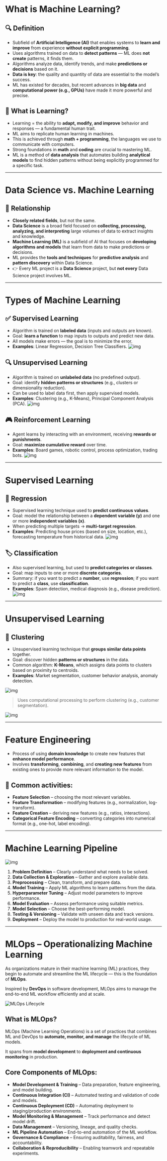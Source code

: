 # What is Machine Learning?

## 🔍 Definition

- Subfield of **Artificial Intelligence (AI)** that enables systems to **learn and improve** from experience **without explicit programming**.
- Uses algorithms trained on data to **detect patterns** — ML does **not create** patterns, it finds them.
- Algorithms analyze data, identify trends, and make **predictions or decisions** based on it.
- **Data is key**: the quality and quantity of data are essential to the model’s success.
- ML has existed for decades, but recent advances in **big data** and **computational power (e.g., GPUs)** have made it more powerful and precise.

## 🧠 What is Learning?

- Learning = the ability to **adapt, modify, and improve** behavior and responses — a fundamental human trait.
- ML aims to replicate human learning in machines.
- This is achieved through **math + programming**, the languages we use to communicate with computers.
- Strong foundations in **math** and **coding** are crucial to mastering ML.
- ML is a method of **data analysis** that automates building **analytical models** to find hidden patterns without being explicitly programmed for a specific task.

---

# Data Science vs. Machine Learning

## 🔗 Relationship

- **Closely related fields**, but not the same.
- **Data Science** is a broad field focused on **collecting, processing, analyzing, and interpreting** large volumes of data to extract insights and knowledge.
- **Machine Learning (ML)** is a subfield of AI that focuses on **developing algorithms and models** that learn from data to make predictions or decisions.
- ML provides the **tools and techniques** for **predictive analysis** and **pattern discovery** within Data Science.
- 👉 Every ML project is a **Data Science** project, but **not every** Data Science project involves ML.

---

# Types of Machine Learning

## ✅ Supervised Learning

- Algorithm is trained on **labeled data** (inputs and outputs are known).
- Goal: **learn a function** to map inputs to outputs and predict new data.
- All models make errors — the goal is to minimize the error.
- **Examples**: Linear Regression, Decision Tree Classifiers.
  ![img](../img/Screenshot%20from%202025-04-08%2021-43-46.png)

## 🔍 Unsupervised Learning

- Algorithm is trained on **unlabeled data** (no predefined output).
- Goal: identify **hidden patterns or structures** (e.g., clusters or dimensionality reduction).
- Can be used to label data first, then apply supervised models.
- **Examples**: Clustering (e.g., K-Means), Principal Component Analysis (PCA).
  ![img](../img/Screenshot%20from%202025-04-08%2021-44-46.png)

## 🎮 Reinforcement Learning

- Agent learns by interacting with an environment, receiving **rewards or punishments**.
- Goal: **maximize cumulative reward** over time.
- **Examples**: Board games, robotic control, process optimization, trading bots.
  ![img](../img/Screenshot%20from%202025-04-08%2021-45-46.png)

---

# Supervised Learning

## 🔢 Regression

- Supervised learning technique used to **predict continuous values**.
- Goal: model the relationship between a **dependent variable (y)** and one or more **independent variables (x)**.
- When predicting multiple targets → **multi-target regression**.
- **Examples**: Predicting house prices (based on size, location, etc.), forecasting temperature from historical data.
  ![img](../img/Screenshot%20from%202025-04-09%2007-36-46.png)

## 🏷️ Classification

- Also supervised learning, but used to **predict categories or classes**.
- Goal: map inputs to one or more **discrete categories**.
- Summary: if you want to predict a **number**, use **regression**; if you want to predict a **class**, use **classification**.
- **Examples**: Spam detection, medical diagnosis (e.g., disease prediction).
  ![img](../img/Screenshot%20from%202025-04-09%2007-37-46.png)

---

# Unsupervised Learning

## 🔗 Clustering

- Unsupervised learning technique that **groups similar data points** together.
- Goal: discover hidden **patterns or structures** in the data.
- Common algorithm: **K-Means**, which assigns data points to clusters based on proximity to centroids.
- **Examples**: Market segmentation, customer behavior analysis, anomaly detection.

![img](../img/Screenshot%20from%202025-04-09%2007-38-46.png)

> Uses computational processing to perform clustering (e.g., customer segmentation).

![img](../img/Screenshot%20from%202025-04-09%2007-39-46.png)

---

# Feature Engineering

- Process of using **domain knowledge** to create new features that **enhance model performance**.
- Involves **transforming**, **combining**, and **creating new features** from existing ones to provide more relevant information to the model.

## 🔧 Common activities:

- **Feature Selection** – choosing the most relevant variables.
- **Feature Transformation** – modifying features (e.g., normalization, log-transform).
- **Feature Creation** – deriving new features (e.g., ratios, interactions).
- **Categorical Feature Encoding** – converting categories into numerical format (e.g., one-hot, label encoding).

---

# Machine Learning Pipeline

![img](../img/Screenshot%20from%202025-04-19%2020-18-02.png)

1. **Problem Definition** – Clearly understand what needs to be solved.
2. **Data Collection & Exploration** – Gather and explore available data.
3. **Preprocessing** – Clean, transform, and prepare data.
4. **Model Training** – Apply ML algorithms to learn patterns from the data.
5. **Hyperparameter Tuning** – Adjust model parameters to improve performance.
6. **Model Evaluation** – Assess performance using suitable metrics.
7. **Model Selection** – Choose the best-performing model.
8. **Testing & Versioning** – Validate with unseen data and track versions.
9. **Deployment** – Deploy the model to production for real-world usage.

---

# MLOps – Operationalizing Machine Learning

As organizations mature in their machine learning (ML) practices, they begin to automate and streamline the ML lifecycle — this is the foundation of **MLOps**.

Inspired by **DevOps** in software development, MLOps aims to manage the end-to-end ML workflow efficiently and at scale.

![MLOps Lifecycle](../img/Screenshot%20from%202025-04-19%2020-08-31.png)

## What is MLOps?

MLOps (Machine Learning Operations) is a set of practices that combines ML and DevOps to **automate, monitor, and manage** the lifecycle of ML models.

It spans from **model development** to **deployment and continuous monitoring** in production.

## Core Components of MLOps:

- **Model Development & Training** – Data preparation, feature engineering, and model building.
- **Continuous Integration (CI)** – Automated testing and validation of code and models.
- **Continuous Deployment (CD)** – Automating deployment to staging/production environments.
- **Model Monitoring & Management** – Track performance and detect model drift.
- **Data Management** – Versioning, lineage, and quality checks.
- **ML Pipeline Automation** – End-to-end automation of the ML workflow.
- **Governance & Compliance** – Ensuring auditability, fairness, and accountability.
- **Collaboration & Reproducibility** – Enabling teamwork and repeatable experiments.
